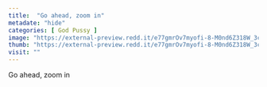 ```yaml
---
title:  "Go ahead, zoom in"
metadate: "hide"
categories: [ God Pussy ]
image: "https://external-preview.redd.it/e77gmrOv7myofi-8-M0nd6Z318W_3cUOcAqab93LvPk.jpg?auto=webp&s=06c268d67ed56678af09fffd954d9227e1c0965c"
thumb: "https://external-preview.redd.it/e77gmrOv7myofi-8-M0nd6Z318W_3cUOcAqab93LvPk.jpg?width=1080&crop=smart&auto=webp&s=c36882a24faa078d2eb862a6d2cf7df2bb743ff7"
visit: ""
---
```

Go ahead, zoom in
